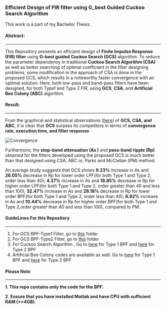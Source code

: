 
### Efficient Design of FIR filter using G_best Guided Cuckoo Search Algorithm

This work is a part of my Bachelor Thesis. 

#### Abstract: 
-------------
This Repository presents an efficient design of **Finite Impulse Response (FIR) filter** using **G-best guided Cuckoo Search (GCS)** algorithm. To reduce the parameter dependency in traditional **Cuckoo Search Algorithm (CSA)** as well as better searching of optimal coefficient in the filter designing problems, some modification in the approach of CSA is done in the proposed GCS, which results in a noteworthy faster convergence with an optimal solution. Here, both low-pass and band-pass filters have been designed, for both Type1 and Type 2 FIR, using **GCS**, **CSA**, and **Artificial Bee Colony (ABC)** algorithm.

#### Result:
-------------
From the graphical and statistical observations ([here](https://github.com/Niloy-Chakraborty/G_best-Guided-Cuckoo-Search-Algorithm/blob/master/Efficient%20Design%20of%20FIR%20filter%20using%20G_best%20Guided%20Cuckoo%20Search%20Algorithm.pdf)) of **GCS, CSA, and ABC**, it is clear that **GCS** surpass its competitors in terms of **convergence rate, execution time, and filter response**. 

![Convergence](https://github.com/Niloy-Chakraborty/G_best-Guided-Cuckoo-Search-Algorithm/blob/master/Convergence.png)

Furthermore, the **stop-band attenuation (As )** and **pass-band ripple (Rp)** obtained for the filters developed using the proposed GCS is much better than that designed using CSA, ABC or, Parks and McClellan (PM) method.

An average study suggests that GCS shows **9.23%** increase in As and **26.05%** decrease in Rp for lower order LPF(for both Type 1 and Type 2, order less than 40); **4.27%** increase in As and **18.85%** decrease in Rp for higher order LPF(for both Type 1 and Type 2, order greater than 40 and less than 100); **32.47%** increase in As and **28.18%** decrease in Rp for lower order BPF(for both Type 1 and Type 2, order less than 40); **6.92%** increase in As and **10.44%** decrease in Rp for higher order BPF(for both Type 1 and Type 2,order greater than 40 and less than 100), compared to PM.

#### GuideLines For this Repository
----------------------------------
1. For GCS BPF-Type1 Filter, go to [this](https://github.com/Niloy-Chakraborty/G_best-Guided-Cuckoo-Search-Algorithm/tree/master/Type1%20Band%20Pass%20Filter/type%201%20icsa%20bandpass%20order) folder
2.  For GCS BPF-Type2 Filter, go to [this](https://github.com/Niloy-Chakraborty/G_best-Guided-Cuckoo-Search-Algorithm/tree/master/Type2%20Band%20Pass%20Filter/Improved%20CSA%20type%202%20bp) folder
3. For Cuckoo Search Algorithm , Go to [here](https://github.com/Niloy-Chakraborty/G_best-Guided-Cuckoo-Search-Algorithm/tree/master/Type1%20Band%20Pass%20Filter/type%201%20csa%20band%20pass%20order) for Type 1 BPF and [here](https://github.com/Niloy-Chakraborty/G_best-Guided-Cuckoo-Search-Algorithm/tree/master/Type2%20Band%20Pass%20Filter/CSA%20Type%202%20bp%20order) for Type 2 BPF
4. Artificial Bee Colony codes are available as well. Go to [here](https://github.com/Niloy-Chakraborty/G_best-Guided-Cuckoo-Search-Algorithm/tree/master/Type1%20Band%20Pass%20Filter/type%201%20abc%20band%20pass%20order) for Type 1 BPF and [here](https://github.com/Niloy-Chakraborty/G_best-Guided-Cuckoo-Search-Algorithm/tree/master/Type2%20Band%20Pass%20Filter/ABC%20Type%202%20bp%20order) for Type 2 BPF


#### Please Note
---------------------
**1. This repo contains only the code for the BPF.**

**2. Ensure that you have installed Matlab and have CPU with sufficient RAM (>=4GB).**


